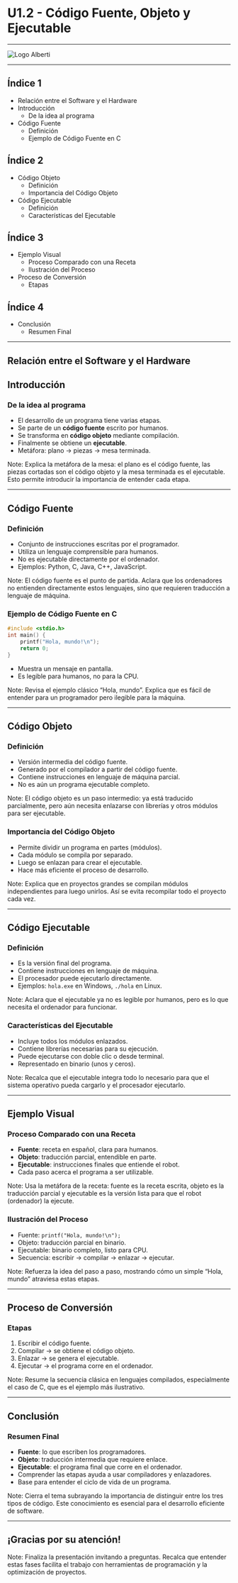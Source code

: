# U1.2 - Código Fuente, Objeto y Ejecutable

---

![Logo Alberti](assets/logo-iesra.png) <!-- .element height="50%" width="50%" -->

---

## Índice 1

- Relación entre el Software y el Hardware
- Introducción
    - De la idea al programa
- Código Fuente
    - Definición
    - Ejemplo de Código Fuente en C


## Índice 2

- Código Objeto
    - Definición
    - Importancia del Código Objeto
- Código Ejecutable
    - Definición
    - Características del Ejecutable


## Índice 3

- Ejemplo Visual
    - Proceso Comparado con una Receta
    - Ilustración del Proceso
- Proceso de Conversión
    - Etapas


## Índice 4

- Conclusión
    - Resumen Final

---

## Relación entre el Software y el Hardware


## Introducción


### De la idea al programa

* El desarrollo de un programa tiene varias etapas.
* Se parte de un **código fuente** escrito por humanos.
* Se transforma en **código objeto** mediante compilación.
* Finalmente se obtiene un **ejecutable**.
* Metáfora: plano → piezas → mesa terminada.

Note: Explica la metáfora de la mesa: el plano es el código fuente, las piezas cortadas son el código objeto y la mesa terminada es el ejecutable. Esto permite introducir la importancia de entender cada etapa.

---

## Código Fuente


### Definición

* Conjunto de instrucciones escritas por el programador.
* Utiliza un lenguaje comprensible para humanos.
* No es ejecutable directamente por el ordenador.
* Ejemplos: Python, C, Java, C++, JavaScript.

Note: El código fuente es el punto de partida. Aclara que los ordenadores no entienden directamente estos lenguajes, sino que requieren traducción a lenguaje de máquina.


### Ejemplo de Código Fuente en C

```c
#include <stdio.h>
int main() {
    printf("Hola, mundo!\n");
    return 0;
}
```

* Muestra un mensaje en pantalla.
* Es legible para humanos, no para la CPU.

Note: Revisa el ejemplo clásico “Hola, mundo”. Explica que es fácil de entender para un programador pero ilegible para la máquina.

---

## Código Objeto


### Definición

* Versión intermedia del código fuente.
* Generado por el compilador a partir del código fuente.
* Contiene instrucciones en lenguaje de máquina parcial.
* No es aún un programa ejecutable completo.

Note: El código objeto es un paso intermedio: ya está traducido parcialmente, pero aún necesita enlazarse con librerías y otros módulos para ser ejecutable.


### Importancia del Código Objeto

* Permite dividir un programa en partes (módulos).
* Cada módulo se compila por separado.
* Luego se enlazan para crear el ejecutable.
* Hace más eficiente el proceso de desarrollo.

Note: Explica que en proyectos grandes se compilan módulos independientes para luego unirlos. Así se evita recompilar todo el proyecto cada vez.

---

## Código Ejecutable


### Definición

* Es la versión final del programa.
* Contiene instrucciones en lenguaje de máquina.
* El procesador puede ejecutarlo directamente.
* Ejemplos: `hola.exe` en Windows, `./hola` en Linux.

Note: Aclara que el ejecutable ya no es legible por humanos, pero es lo que necesita el ordenador para funcionar.


### Características del Ejecutable

* Incluye todos los módulos enlazados.
* Contiene librerías necesarias para su ejecución.
* Puede ejecutarse con doble clic o desde terminal.
* Representado en binario (unos y ceros).

Note: Recalca que el ejecutable integra todo lo necesario para que el sistema operativo pueda cargarlo y el procesador ejecutarlo.

---

## Ejemplo Visual


### Proceso Comparado con una Receta

* **Fuente**: receta en español, clara para humanos.
* **Objeto**: traducción parcial, entendible en parte.
* **Ejecutable**: instrucciones finales que entiende el robot.
* Cada paso acerca el programa a ser utilizable.

Note: Usa la metáfora de la receta: fuente es la receta escrita, objeto es la traducción parcial y ejecutable es la versión lista para que el robot (ordenador) la ejecute.


### Ilustración del Proceso

* Fuente: `printf("Hola, mundo!\n");`
* Objeto: traducción parcial en binario.
* Ejecutable: binario completo, listo para CPU.
* Secuencia: escribir → compilar → enlazar → ejecutar.

Note: Refuerza la idea del paso a paso, mostrando cómo un simple “Hola, mundo” atraviesa estas etapas.

---

## Proceso de Conversión


### Etapas

1. Escribir el código fuente.
2. Compilar → se obtiene el código objeto.
3. Enlazar → se genera el ejecutable.
4. Ejecutar → el programa corre en el ordenador.

Note: Resume la secuencia clásica en lenguajes compilados, especialmente el caso de C, que es el ejemplo más ilustrativo.

---

## Conclusión


### Resumen Final

* **Fuente**: lo que escriben los programadores.
* **Objeto**: traducción intermedia que requiere enlace.
* **Ejecutable**: el programa final que corre en el ordenador.
* Comprender las etapas ayuda a usar compiladores y enlazadores.
* Base para entender el ciclo de vida de un programa.

Note: Cierra el tema subrayando la importancia de distinguir entre los tres tipos de código. Este conocimiento es esencial para el desarrollo eficiente de software.

---

## ¡Gracias por su atención!

Note: Finaliza la presentación invitando a preguntas. Recalca que entender estas fases facilita el trabajo con herramientas de programación y la optimización de proyectos.